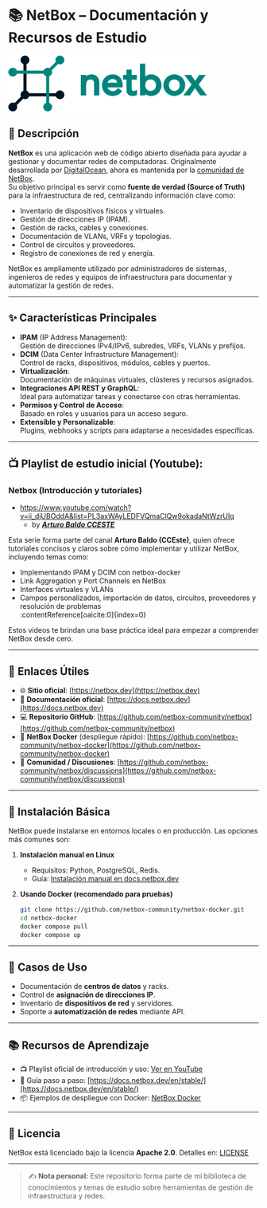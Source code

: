 # 📚 NetBox – Documentación y Recursos de Estudio

  <img src="https://raw.githubusercontent.com/netbox-community/netbox/main/docs/netbox_logo_light.svg" width="400" alt="NetBox logo" />



## 📖 Descripción
**NetBox** es una aplicación web de código abierto diseñada para ayudar a gestionar y documentar redes de computadoras. Originalmente desarrollada por [DigitalOcean](https://www.digitalocean.com), ahora es mantenida por la [comunidad de NetBox](https://github.com/netbox-community).  
Su objetivo principal es servir como **fuente de verdad (Source of Truth)** para la infraestructura de red, centralizando información clave como:

- Inventario de dispositivos físicos y virtuales.
- Gestión de direcciones IP (IPAM).
- Gestión de racks, cables y conexiones.
- Documentación de VLANs, VRFs y topologías.
- Control de circuitos y proveedores.
- Registro de conexiones de red y energía.

NetBox es ampliamente utilizado por administradores de sistemas, ingenieros de redes y equipos de infraestructura para documentar y automatizar la gestión de redes.

---

## ✨ Características Principales

- **IPAM** (IP Address Management):  
  Gestión de direcciones IPv4/IPv6, subredes, VRFs, VLANs y prefijos.
- **DCIM** (Data Center Infrastructure Management):  
  Control de racks, dispositivos, módulos, cables y puertos.
- **Virtualización**:  
  Documentación de máquinas virtuales, clústeres y recursos asignados.
- **Integraciones API REST y GraphQL**:  
  Ideal para automatizar tareas y conectarse con otras herramientas.
- **Permisos y Control de Acceso**:  
  Basado en roles y usuarios para un acceso seguro.
- **Extensible y Personalizable**:  
  Plugins, webhooks y scripts para adaptarse a necesidades específicas.

---
## 📺 **Playlist de estudio inicial (Youtube):**  
### **Netbox** (Introducción y tutoriales)
- https://www.youtube.com/watch?v=ii_djUBOddA&list=PL3axWAyLEDFVQmaClQw9okadaNtWzrUIq
  - by [***Arturo Baldo CCESTE***](https://www.youtube.com/@cceste)
  
Esta serie forma parte del canal **Arturo Baldo (CCEste)**, quien ofrece tutoriales concisos y claros sobre cómo implementar y utilizar NetBox, incluyendo temas como:

- Implementando IPAM y DCIM con netbox-docker  
- Link Aggregation y Port Channels en NetBox  
- Interfaces virtuales y VLANs  
- Campos personalizados, importación de datos, circuitos, proveedores y resolución de problemas  
:contentReference[oaicite:0]{index=0}

Estos videos te brindan una base práctica ideal para empezar a comprender NetBox desde cero.

---
## 🔗 Enlaces Útiles

- 🌐 **Sitio oficial**: [https://netbox.dev](https://netbox.dev)  
- 📄 **Documentación oficial**: [https://docs.netbox.dev](https://docs.netbox.dev)  
- 💻 **Repositorio GitHub**: [https://github.com/netbox-community/netbox](https://github.com/netbox-community/netbox)  
- 🐳 **NetBox Docker** (despliegue rápido): [https://github.com/netbox-community/netbox-docker](https://github.com/netbox-community/netbox-docker)  
- 📢 **Comunidad / Discusiones**: [https://github.com/netbox-community/netbox/discussions](https://github.com/netbox-community/netbox/discussions)  

---

## 🚀 Instalación Básica

NetBox puede instalarse en entornos locales o en producción. Las opciones más comunes son:

1. **Instalación manual en Linux**  
   - Requisitos: Python, PostgreSQL, Redis.
   - Guía: [Instalación manual en docs.netbox.dev](https://docs.netbox.dev/en/stable/installation/)

2. **Usando Docker (recomendado para pruebas)**  
   ```bash
   git clone https://github.com/netbox-community/netbox-docker.git
   cd netbox-docker
   docker compose pull
   docker compose up

---

## 📌 Casos de Uso

* Documentación de **centros de datos** y racks.
* Control de **asignación de direcciones IP**.
* Inventario de **dispositivos de red** y servidores.
* Soporte a **automatización de redes** mediante API.

---

## 📚 Recursos de Aprendizaje

* 📺 Playlist oficial de introducción y uso:
  [Ver en YouTube](https://www.youtube.com/watch?v=ii_djUBOddA&list=PL3axWAyLEDFVQmaClQw9okadaNtWzrUIq)
* 📄 Guía paso a paso: [https://docs.netbox.dev/en/stable/](https://docs.netbox.dev/en/stable/)
* 📦 Ejemplos de despliegue con Docker: [NetBox Docker](https://github.com/netbox-community/netbox-docker)

---

## 📜 Licencia

NetBox está licenciado bajo la licencia **Apache 2.0**.
Detalles en: [LICENSE](https://github.com/netbox-community/netbox/blob/develop/LICENSE.txt)

---

> ✍️ **Nota personal:** Este repositorio forma parte de mi biblioteca de conocimientos y temas de estudio sobre herramientas de gestión de infraestructura y redes.
